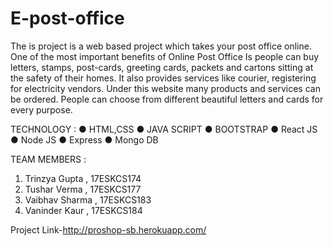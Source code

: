 # E-post-office

The is project is a web based project  which takes your post office online. 
One of the most important benefits of Online Post Office Is people can buy letters, stamps,
post-cards, greeting cards, packets and cartons sitting at the safety of their homes. It also
provides services like courier, registering for electricity vendors. Under this website many
products and services can be ordered. People can choose from different beautiful letters
and cards for every purpose.

TECHNOLOGY :
● HTML,CSS
● JAVA SCRIPT
● BOOTSTRAP
● React JS
● Node JS
● Express
● Mongo DB

TEAM MEMBERS :
1. Trinzya Gupta , 17ESKCS174
2. Tushar Verma , 17ESKCS177
3. Vaibhav Sharma , 17ESKCS183
4. Vaninder Kaur , 17ESKCS184

Project Link-http://proshop-sb.herokuapp.com/
